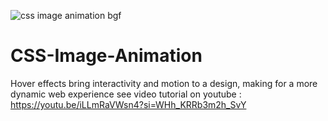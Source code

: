 
![css image animation bgf](https://github.com/AsmrWebCoding/CSS-Image-Animation/assets/138141838/64cd43cf-3ae9-4896-bc76-ed2fbc31d3f1)
# CSS-Image-Animation
Hover effects bring interactivity and motion to a design, making for a more dynamic web experience
see video tutorial on youtube : https://youtu.be/iLLmRaVWsn4?si=WHh_KRRb3m2h_SvY
